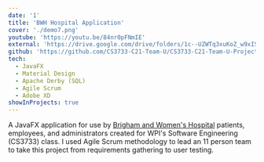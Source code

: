 ```yaml
---
date: '1'
title: 'BWH Hospital Application'
cover: './demo7.png'
youtube: 'https://youtu.be/84nr0pFNmIE'
external: 'https://drive.google.com/drive/folders/1c--UZWTq3xuKoZ_w9xISf2z2UrIp0o7q'
github: 'https://github.com/CS3733-C21-Team-U/CS3733-C21-Team-U-Project-BWApp'
tech:
  - JavaFX
  - Material Design
  - Apache Derby (SQL)
  - Agile Scrum
  - Adobe XD
showInProjects: true
---
```


A JavaFX application for use by [Brigham and Women's Hospital](https://www.brighamandwomens.org/) patients, employees, and administrators created for WPI's Software Engineering (CS3733) class. I used Agile Scrum methodology to lead an 11 person team to take this project from requirements gathering to user testing.
